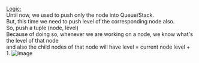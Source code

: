 <ins>Logic:</ins></br>
Until now, we used to push only the node into Queue/Stack.</br>
But, this time we need to push level of the corresponding node also.</br>
So, push a tuple (node, level)</br>
Because of doing so, whenever we are working on a node, we know what's the level of that node</br>
and also the child nodes of that node will have level = current node level + 1.
![image](https://github.com/user-attachments/assets/b5314e6a-5371-491c-83d5-d2c572c29dd7)
